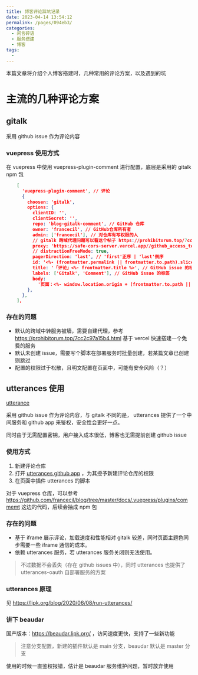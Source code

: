 ```yaml
---
title: 博客评论踩坑记录
date: 2023-04-14 13:54:12
permalink: /pages/094eb3/
categories: 
  - 闲言碎语
  - 服务搭建
  - 博客
tags: 
  - 
---
```


本篇文章将介绍个人博客搭建时，几种常用的评论方案，以及遇到的坑

# 主流的几种评论方案

<!-- more -->

## gitalk

采用 github issue 作为评论内容

### vuepress 使用方式
在 vuepress 中使用 vuepress-plugin-comment 进行配置，底层是采用的 gitalk npm 包

```json
    [
      'vuepress-plugin-comment', // 评论
      {
        choosen: 'gitalk',
        options: {
          clientID: '',
          clientSecret: '',
          repo: 'blog-gitalk-comment', // GitHub 仓库
          owner: 'francecil', // GitHub仓库所有者
          admin: ['francecil'], // 对仓库有写权限的人
          // gitalk 跨域代理问题可以看这个帖子 https://prohibitorum.top/7cc2c97a15b4.html
          proxy: 'https://safe-cors-server.vercel.app//github_access_token',
          // distractionFreeMode: true,
          pagerDirection: 'last', // 'first'正序 | 'last'倒序
          id: '<%- (frontmatter.permalink || frontmatter.to.path).slice(-16) %>', //  页面的唯一标识,长度不能超过50
          title: '「评论」<%- frontmatter.title %>', // GitHub issue 的标题
          labels: ['Gitalk', 'Comment'], // GitHub issue 的标签
          body:
            '页面：<%- window.location.origin + (frontmatter.to.path || window.location.pathname) %>', // GitHub issue 的内容
        },
      },
    ],
```


### 存在的问题

- 默认的跨域中转服务被墙，需要自建代理，参考 https://prohibitorum.top/7cc2c97a15b4.html 基于 vercel 快速搭建一个免费的服务
- 默认未创建 issue，需要写个脚本在部署服务时批量创建，若某篇文章已创建则跳过
- 配置的权限过于松散，且明文配置在页面中，可能有安全风险（？）

## utterances 使用

[utterance](https://github.com/utterance/)

采用 github issue 作为评论内容，与 gitalk 不同的是， utterances 提供了一个中间服务和 github app 来鉴权，安全性会更好一点。

同时由于无需配置密钥，用户接入成本很低，博客也无需提前创建 github issue

### 使用方式

1. 新建评论仓库
2. 打开 [utterances github app](https://github.com/apps/utterances) ，为其授予新建评论仓库的权限
3. 在页面中插件 utterances 的脚本

对于 vuepress 仓库，可以参考 https://github.com/francecil/blog/tree/master/docs/.vuepress/plugins/commemt 这边的代码，后续会抽成 npm 包



### 存在的问题

- 基于 iframe 展示评论，加载速度和性能相对 gitalk 较差，同时页面主题色同步需要一些 iframe 通信的成本。
- 依赖 utterances 服务，若 utterances 服务关闭则无法使用。
> 不过数据不会丢失（存在 github issues 中），同时 utterances 也提供了 utterances-oauth 自部署服务的方案

### utterances 原理

见 https://lipk.org/blog/2020/06/08/run-utterances/


### 讲下 beaudar

国产版本：https://beaudar.lipk.org/ ，访问速度更快，支持了一些新功能
> 注意分支配置，新建的插件默认是 main 分支，beaudar 默认是 master 分支

使用的时候一直鉴权报错，估计是 beaudar 服务维护问题，暂时放弃使用
